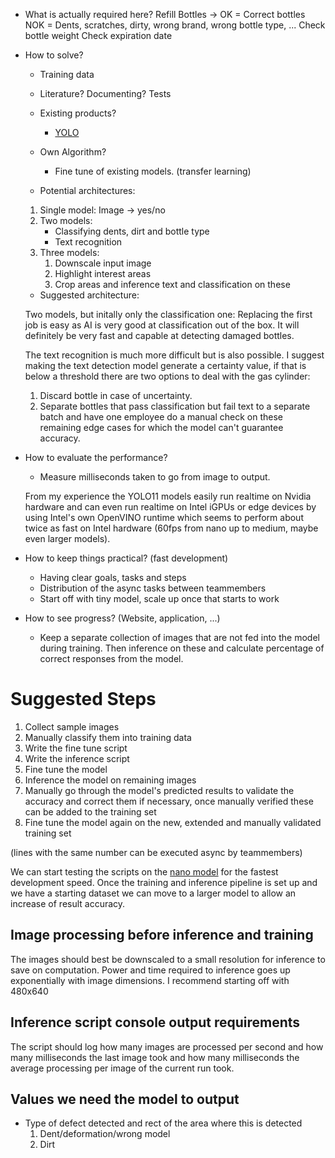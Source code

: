 - What is actually required here?
    Refill Bottles -> OK = Correct bottles
                     NOK = Dents, scratches, dirty, wrong brand, wrong bottle type, ... 
        Check bottle weight
        Check expiration date

- How to solve?
    
    - Training data

    - Literature?
        Documenting? 
        Tests
        
    - Existing products?
        - [YOLO](https://docs.ultralytics.com/models/yolo11/)
        
    - Own Algorithm?
        - Fine tune of existing models. (transfer learning)


    - Potential architectures:
    
    1. Single model: Image -> yes/no
    2. Two models:
        - Classifying dents, dirt and bottle type
        - Text recognition
    3. Three models:
        1. Downscale input image
        2. Highlight interest areas
        3. Crop areas and inference text and classification on these
    
    - Suggested architecture:

    Two models, but initally only the classification one:
    Replacing the first job is easy as AI is very good at classification out of the box. It will definitely be very fast and capable at detecting damaged bottles.

    The text recognition is much more difficult but is also possible. I suggest making the text detection model generate a certainty value, if that is below a threshold there are two options to deal with the gas cylinder:
    1. Discard bottle in case of uncertainty.
    2. Separate bottles that pass classification but fail text to a separate batch and have one employee do a manual check on these remaining edge cases for which the model can't guarantee accuracy.



- How to evaluate the performance?
    - Measure milliseconds taken to go from image to output.

    From my experience the YOLO11 models easily run realtime on Nvidia hardware and can even run realtime on Intel iGPUs or edge devices by using Intel's own OpenVINO runtime which seems to perform about twice as fast on Intel hardware (60fps from nano up to medium, maybe even larger models).


- How to keep things practical? (fast development)
    - Having clear goals, tasks and steps
    - Distribution of the async tasks between teammembers
    - Start off with tiny model, scale up once that starts to work


- How to see progress? (Website, application, ...)
    - Keep a separate collection of images that are not fed into the model during training. Then inference on these and calculate percentage of correct responses from the model.


# Suggested Steps

1. Collect sample images
2. Manually classify them into training data
2. Write the fine tune script
2. Write the inference script
3. Fine tune the model
4. Inference the model on remaining images
5. Manually go through the model's predicted results to validate the accuracy and correct them if necessary, once manually verified these can be added to the training set
6. Fine tune the model again on the new, extended and manually validated training set

(lines with the same number can be executed async by teammembers)

We can start testing the scripts on the [nano model](https://github.com/ultralytics/assets/releases/download/v8.3.0/yolo11n-cls.pt) for the fastest development speed. Once the training and inference pipeline is set up and we have a starting dataset we can move to a larger model to allow an increase of result accuracy.

## Image processing before inference and training

The images should best be downscaled to a small resolution for inference to save on computation. Power and time required to inference goes up exponentially with image dimensions.
I recommend starting off with 480x640

## Inference script console output requirements

The script should log how many images are processed per second and how many milliseconds the last image took and how many milliseconds the average processing per image of the current run took.

## Values we need the model to output

- Type of defect detected and rect of the area where this is detected
    1. Dent/deformation/wrong model
    2. Dirt
